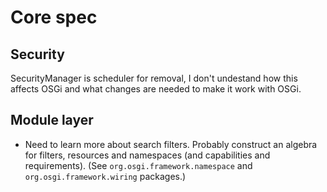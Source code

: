 # Core spec

## Security

SecurityManager is scheduler for removal, I don't undestand  how this affects OSGi and what
changes are needed to make it work with OSGi.

## Module layer

- Need to learn more about search filters. Probably construct an algebra for filters, resources and namespaces (and capabilities and requirements). (See `org.osgi.framework.namespace` and `org.osgi.framework.wiring` packages.)

